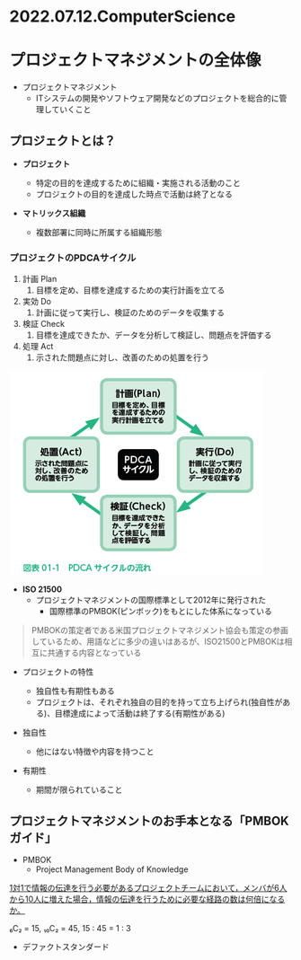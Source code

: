 # 2022.07.12.ComputerScience
# プロジェクトマネジメントの全体像
- プロジェクトマネジメント
  - ITシステムの開発やソフトウェア開発などのプロジェクトを総合的に管理していくこと

## プロジェクトとは？
- **プロジェクト**
  - 特定の目的を達成するために組織・実施される活動のこと
  - プロジェクトの目的を達成した時点で活動は終了となる

- **マトリックス組織**
  - 複数部署に同時に所属する組織形態

### プロジェクトの**PDCAサイクル**
1. 計画 Plan
   1. 目標を定め、目標を達成するための実行計画を立てる
2. 実効 Do
   1. 計画に従って実行し、検証のためのデータを収集する
3. 検証 Check
   1. 目標を達成できたか、データを分析して検証し、問題点を評価する
4. 処理 Act
   1. 示された問題点に対し、改善のための処置を行う

![picture 1](../../../images/621ad84e0329e250c8dc4842f7dbabdff562895f7a26e1c1aa9a5f807ff8221e.png)


- **ISO 21500**
  - プロジェクトマネジメントの国際標準として2012年に発行された
    - 国際標準のPMBOK(ピンボック)をもとにした体系になっている
> PMBOKの策定者である米国プロジェクトマネジメント協会も策定の参画しているため、用語などに多少の違いはあるが、ISO21500とPMBOKは相互に共通する内容となっている


- プロジェクトの特性
  - 独自性も有期性もある
  - プロジェクトは、それぞれ独自の目的を持って立ち上げられ(独自性がある)、目標達成によって活動は終了する(有期性がある)

- 独自性
  - 他にはない特徴や内容を持つこと
- 有期性
  - 期間が限られていること


## プロジェクトマネジメントのお手本となる「PMBOKガイド」
- PMBOK
  - Project Management Body of Knowledge


[1対1で情報の伝達を行う必要があるプロジェクトチームにおいて，メンバが6人から10人に増えた場合，情報の伝達を行うために必要な経路の数は何倍になるか。](https://www.itpassportsiken.com/bunya.php?m=10&s=1&no=31)

₆C₂ = 15, ₁₀C₂ = 45, 15 : 45 = 1 : 3


- デファクトスタンダード

